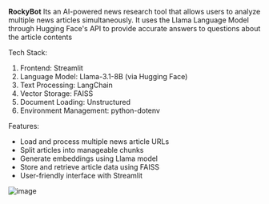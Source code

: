 **RockyBot**
Its an AI-powered news research tool that allows users to analyze multiple news articles simultaneously. It uses the Llama Language Model through Hugging Face's API to provide accurate answers to questions about the article contents


Tech Stack:
1. Frontend: Streamlit
2. Language Model: Llama-3.1-8B (via Hugging Face)
3. Text Processing: LangChain
4. Vector Storage: FAISS
5. Document Loading: Unstructured
6. Environment Management: python-dotenv

Features:
* Load and process multiple news article URLs
* Split articles into manageable chunks
* Generate embeddings using Llama model
* Store and retrieve article data using FAISS
* User-friendly interface with Streamlit

![image](https://github.com/user-attachments/assets/739a2556-b7cb-4a29-8689-eb662fce247d)
